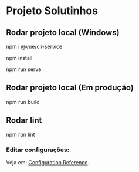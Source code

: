 # Projeto Solutinhos

## Rodar projeto local (Windows)

npm i @vue/cli-service

npm install

npm run serve
## Rodar projeto local (Em produção)
npm run build

## Rodar lint
npm run lint

### Editar configurações:
Veja em: [Configuration Reference](https://cli.vuejs.org/config/).
